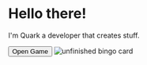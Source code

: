 <!DOCTYPE html>
# Hello there!
I'm Quark a developer that creates stuff.


<html>
<head>
<title>Quark's Page</title>
</head>
<body>

<html>
<head>
</head>
<body>
<button onclick="openGame()">Open Game</button>
<script>
function openGame() {
var win = window.open()
var url = "https://clever.com"
var iframe = win.document.createElement('iframe')
iframe.style.width = "100%";
iframe.style.height = "100%";
iframe.style.border = "none";
iframe.src = url
win.document.body.appendChild(iframe)
}
</script>
</body>
</html>

<style>
body {
  background-image: url('[https://wallpapercave.com/wp/wp5565660.jpg](https://media.discordapp.net/attachments/1342985704652804147/1401012242820104264/GxSHkLgWwAAYaT0.gif?ex=6897f454&is=6896a2d4&hm=e98b89d07d55d12c4c87c6f05d4a2e9d98863bea16b42a26aed79c8d4f0d0d65&=)');
  background-repeat: no-repeat;
}
</style>

<img src="[https://avatars.githubusercontent.com/u/160365698?v=4](https://media.discordapp.net/attachments/1342985704652804147/1401012242820104264/GxSHkLgWwAAYaT0.gif?ex=6897f454&is=6896a2d4&hm=e98b89d07d55d12c4c87c6f05d4a2e9d98863bea16b42a26aed79c8d4f0d0d65&=)" alt="unfinished bingo card" onclick="openGame()" />
